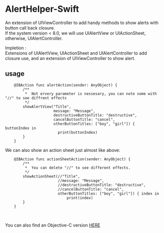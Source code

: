 # AlertHelper-Swift

An extension of UIViewController to add handy methods to show alerts with button call back closure.<br>
If the system version < 8.0, we will use UIAlertView  or UIActionSheet, otherwise, UIAlertController.<br>

Impletion :<br>
Extensions of UIAlertView, UIActionSheet and UIAlertController to add closure use, and an extension of UIViewController to show alert.<br>

usage
---
```
    @IBAction func alertAction(sender: AnyObject) {
        /**
         *  Not ervery parameter is nessesary, you can note some with "//" to see diffrent effects
         */
        showAlertView("Title",
                      message: "Message",
                      destructiveButtonTitle: "destructive",
                      cancelButtonTitle: "cancel",
                      otherButtonTitles: ["boy", "girl"]) { buttonIndex in
                        print(buttonIndex)
        }
    }
```
 We can also show an action sheet just almost like above:<br>
```
    @IBAction func actionSheetAction(sender: AnyObject) {
        /**
         *  You can delete "//" to see different effects.
         */
        showActionSheet(//"Title",
                        //message: "Message",
                        //destructiveButtonTitle: "destructive",
                        //cancelButtonTitle: "cancel",
                        otherButtonTitles: ["boy", "girl"]) { index in
                            print(index)
        }
    }
```
  <br>
  
  You can also find an Objective-C version [HERE](https://github.com/DingHub/AlertHelper-OC)
